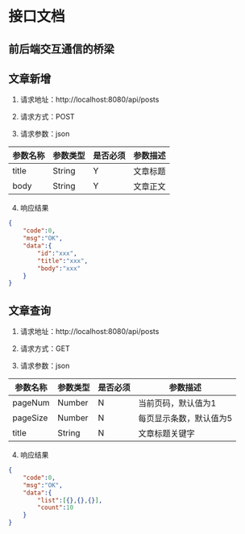 # 接口文档

## 前后端交互通信的桥梁

## 文章新增

1. 请求地址：http://localhost:8080/api/posts

2. 请求方式：POST

3. 请求参数：json

| 参数名称 | 参数类型 | 是否必须 | 参数描述 |
| ------- | ------- | ------- | -------  |
|  title  |  String  |  Y     | 文章标题  |
|  body   |  String  |  Y     | 文章正文  |

4. 响应结果

```json
{
    "code":0,
    "msg":"OK",
    "data":{
        "id":"xxx",
        "title":"xxx",
        "body":"xxx"
    }
}
```


## 文章查询

1. 请求地址：http://localhost:8080/api/posts

2. 请求方式：GET

3. 请求参数：json

| 参数名称    | 参数类型 | 是否必须 |     参数描述            |
| -------    | -------  | ------- |      -------           |
| pageNum    |  Number  |  N      | 当前页码，默认值为1      |
| pageSize   |  Number  |  N      | 每页显示条数，默认值为5  |
| title      |  String  |  N      | 文章标题关键字          |


4. 响应结果

```json
{
    "code":0,
    "msg":"OK",
    "data":{
        "list":[{},{},{}],
        "count":10
    }
}
```
